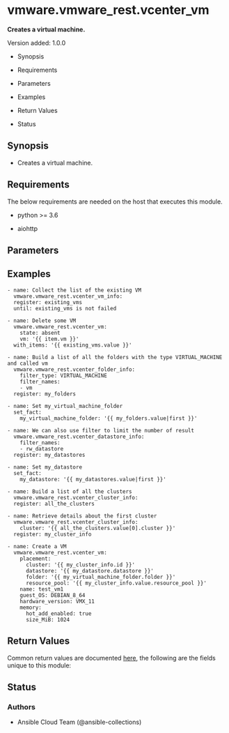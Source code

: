 # vmware.vmware_rest.vcenter_vm

**Creates a virtual machine.**

Version added: 1.0.0


* Synopsis


* Requirements


* Parameters


* Examples


* Return Values


* Status

## Synopsis


* Creates a virtual machine.

## Requirements

The below requirements are needed on the host that executes this
module.


* python >= 3.6


* aiohttp

## Parameters

## Examples

```
- name: Collect the list of the existing VM
  vmware.vmware_rest.vcenter_vm_info:
  register: existing_vms
  until: existing_vms is not failed

- name: Delete some VM
  vmware.vmware_rest.vcenter_vm:
    state: absent
    vm: '{{ item.vm }}'
  with_items: '{{ existing_vms.value }}'

- name: Build a list of all the folders with the type VIRTUAL_MACHINE and called vm
  vmware.vmware_rest.vcenter_folder_info:
    filter_type: VIRTUAL_MACHINE
    filter_names:
    - vm
  register: my_folders

- name: Set my_virtual_machine_folder
  set_fact:
    my_virtual_machine_folder: '{{ my_folders.value|first }}'

- name: We can also use filter to limit the number of result
  vmware.vmware_rest.vcenter_datastore_info:
    filter_names:
    - rw_datastore
  register: my_datastores

- name: Set my_datastore
  set_fact:
    my_datastore: '{{ my_datastores.value|first }}'

- name: Build a list of all the clusters
  vmware.vmware_rest.vcenter_cluster_info:
  register: all_the_clusters

- name: Retrieve details about the first cluster
  vmware.vmware_rest.vcenter_cluster_info:
    cluster: '{{ all_the_clusters.value[0].cluster }}'
  register: my_cluster_info

- name: Create a VM
  vmware.vmware_rest.vcenter_vm:
    placement:
      cluster: '{{ my_cluster_info.id }}'
      datastore: '{{ my_datastore.datastore }}'
      folder: '{{ my_virtual_machine_folder.folder }}'
      resource_pool: '{{ my_cluster_info.value.resource_pool }}'
    name: test_vm1
    guest_OS: DEBIAN_8_64
    hardware_version: VMX_11
    memory:
      hot_add_enabled: true
      size_MiB: 1024
```

## Return Values

Common return values are documented [here](https://docs.ansible.com/ansible/latest/reference_appendices/common_return_values.html#common-return-values),
the following are the fields unique to this module:

## Status

### Authors


* Ansible Cloud Team (@ansible-collections)
